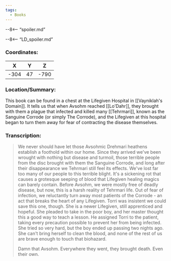 ```yaml
---
tags:
  - Books
---
```


--8<-- “spoiler.md”

--8<-- “LD_spoiler.md”

### Coordinates:
| **X** | **Y**| **Z** |
|:-----:|:----:|:-----:|
|-304  |47   |-790  |

### Location/Summary:
This book can be found in a chest at the Lifegiven Hospital in [[Vayniklah's Domain]]. It tells us that when Avsohm reached [[Lo'Dahr]], they brought with them a plague that infected and killed many [[Tehrmari]], known as the Sanguine Corrode (or simply The Corrode), and the Lifegiven at this hospital began to turn them away for fear of contracting the disease themselves.

### Transcription:
> We never should have let those Avsohmic Drehmari heathens establish a foothold within our home. Since they arrived we've been wrought with nothing but disease and turmoil, those terrible people from the disc brought with them the Sanguine Corrode, and long after their disappearance we Tehrmari still feel its effects. We've lost far too many of our people to this terrible blight. It's a sickening rot that causes a grotesque seeping of blood that Lifegiven healing magics can barely contain. Before Avsohm, we were mostly free of deadly disease, but now, this is a harsh reality of Tehrmari life. Out of fear of infection, we reluctantly turn away most patients of the Corrode - an act that breaks the heart of any Lifegiven. Torri was insistent we could save this one, though. She is a newer Lifegiven, still apprenticed and hopeful. She pleaded to take in the poor boy, and her master thought this a good way to teach a lesson. He assigned Torri to the patient, taking every precaution possible to prevent her from being infected. She tried so very hard, but the boy ended up passing two nights ago. She can't bring herself to clean the blood, and none of the rest of us are brave enough to touch that biohazard.
>
> Damn that Avsohm. Everywhere they went, they brought death. Even their own.

